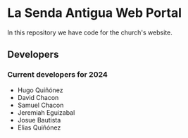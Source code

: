 # La Senda Antigua Web Portal

In this repository we have code for the church's website.

## Developers

### Current developers for 2024

- Hugo Quiñónez
- David Chacon
- Samuel Chacon
- Jeremiah Eguizabal
- Josue Bautista
- Elias Quiñónez
